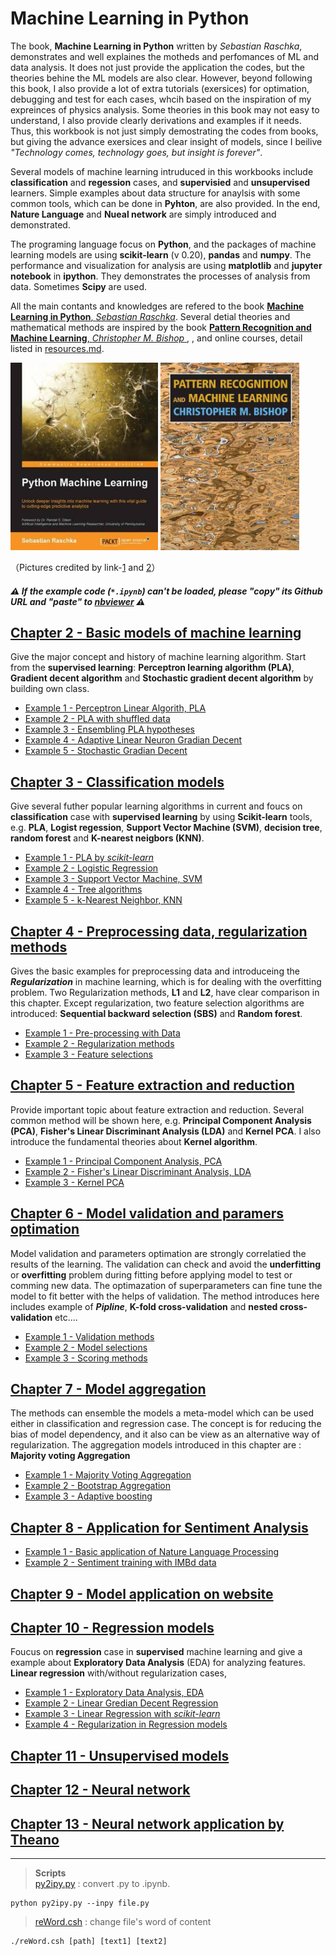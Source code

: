 # Machine Learning in Python
The book, **Machine Learning in Python**  written by *Sebastian Raschka*, demonstrates and well explaines the motheds and perfomances of ML and data analysis. It does not just provide the application the codes, but the theories behine the ML models are also clear. However, beyond following this book, I also provide a lot of extra tutorials (exersices) for optimation, debugging and test for each cases, whcih based on the inspiration of my expreinces of physics analysis. Some theories in this book may not easy to understand, I also provide clearly derivations and examples if it needs. Thus, this workbook is not just simply demostrating the codes from books, but giving the advance exersices and clear insight of models, since I beilive *"Technology comes, technology goes, but insight is forever"*.

Several models of machine learning intruduced in this workbooks include  **classification** and **regession** cases, and **supervisied** and **unsupervised** learners. Simple examples about data structure for anaylsis with some common tools, which can be done in **Pyhton**, are also provided. In the end, **Nature Language** and **Nueal network** are simply introduced and demonstrated.

The programing language focus on **Python**, and the packages of machine learning models are using **scikit-learn** (v 0.20), **pandas** and **numpy**. The performance and visualization for analysis are using **matplotlib** and **jupyter notebook** in **ipython**. They demonstrates the processes of analysis from data. Sometimes **Scipy** are used.

All the main contants and knowledges are refered to the book [**Machine Learning in Python**, *Sebastian Raschka*](https://sebastianraschka.com/books.html). Several detial theories and mathematical methods are inspired by the book [**Pattern Recognition and Machine Learning**, *Christopher M. Bishop* ](https://books.google.com.tw/books/about/Pattern_Recognition_and_Machine_Learning.html?id=kTNoQgAACAAJ&source=kp_cover&redir_esc=y), , and online courses, detail listed in [resources.md](resources.md).

<img src="../doc/Python_Machine_Learning_RS.jpeg" height="300"> <img src="../doc/Pattern_Recognition_and_Machine_Learning_Bishop.jpeg"  height="300">

（Pictures credited by link-[1](https://books.google.com.tw/books/about/Python_Machine_Learning.html?id=GOVOCwAAQBAJ&source=kp_cover&redir_esc=y) and [2](https://books.google.com.tw/books/about/Pattern_Recognition_and_Machine_Learning.html?id=kTNoQgAACAAJ&source=kp_cover&redir_esc=y)）

##### :warning: If the example code (`*.ipynb`) can't be loaded, please *"copy"* its Github URL and *"paste"* to [nbviewer](https://nbviewer.jupyter.org) :warning:

## [Chapter 2 - Basic models of machine learning ](Chapter_02/README.md)
Give the major concept and history of machine learning algorithm. Start from the **supervised learning**: **Perceptron learning algorithm (PLA)**, **Gradient decent algorithm** and **Stochastic gradient decent algorithm** by building own class.
* [Example 1 - Perceptron Linear Algorith, PLA](https://nbviewer.jupyter.org/github/juifa-tsai/workbook_MachineLearning/blob/master/Machine_Learning_in_Python_SR/Chapter_02/example_01_PLA.ipynb?flush_cache=true)
* [Example 2 - PLA with shuffled data](https://nbviewer.jupyter.org/github/juifa-tsai/workbook_MachineLearning/blob/master/Machine_Learning_in_Python_SR/Chapter_02/example_02_PLA.ipynb?flush_cache=true)
* [Example 3 - Ensembling PLA hypotheses](https://nbviewer.jupyter.org/github/juifa-tsai/workbook_MachineLearning/blob/master/Machine_Learning_in_Python_SR/Chapter_02/example_03_PLA.ipynb?flush_cache=true)
* [Example 4 - Adaptive Linear Neuron Gradian Decent](https://nbviewer.jupyter.org/github/juifa-tsai/workbook_MachineLearning/blob/master/Machine_Learning_in_Python_SR/Chapter_02/example_04_AdalineGD.ipynb?flush_cache=true)
* [Example 5 - Stochastic Gradian Decent](https://nbviewer.jupyter.org/github/juifa-tsai/workbook_MachineLearning/blob/master/Machine_Learning_in_Python_SR/Chapter_02/example_05_StochasticGD.ipynb?flush_cache=true)

## [Chapter 3 - Classification models](Chapter_03/README.md)
Give several futher popular learning algorithms in current and foucs on **classification** case with **supervised learning** by using **Scikit-learn** tools, e.g. **PLA**, **Logist regession**, **Support Vector Machine (SVM)**, **decision tree**, **random forest** and **K-nearest neigbors (KNN)**.
* [Example 1 - PLA by *scikit-learn* ](https://nbviewer.jupyter.org/github/juifa-tsai/workbook_MachineLearning/blob/master/Machine_Learning_in_Python_SR/Chapter_03/example_01_PLA.ipynb?flush_cache=true)
* [Example 2 - Logistic Regression](https://nbviewer.jupyter.org/github/juifa-tsai/workbook_MachineLearning/blob/master/Machine_Learning_in_Python_SR/Chapter_03/example_02_LogisticRegression.ipynb?flush_cache=true)
* [Example 3 - Support Vector Machine, SVM](https://nbviewer.jupyter.org/github/juifa-tsai/workbook_MachineLearning/blob/master/Machine_Learning_in_Python_SR/Chapter_03/example_03_SVM.ipynb?flush_cache=true)
* [Example 4 - Tree algorithms](https://nbviewer.jupyter.org/github/juifa-tsai/workbook_MachineLearning/blob/master/Machine_Learning_in_Python_SR/Chapter_03/example_04_TreeAlgorithms.ipynb?flush_cache=true)
* [Example 5 - k-Nearest Neighbor, KNN](https://nbviewer.jupyter.org/github/juifa-tsai/workbook_MachineLearning/blob/master/Machine_Learning_in_Python_SR/Chapter_03/example_05_KNN.ipynb?flush_cache=true)

## [Chapter 4 - Preprocessing data, regularization methods](Chapter_04/README.md)
Gives the basic examples for preprocessing data and introduceing the ***Regularization*** in machine learning, which is for dealing with the overfitting problem. Two Regularization methods, **L1** and **L2**, have clear comparison in this chapter. Except regularization, two feature selection algorithms are introduced: **Sequential backward selection (SBS)** and **Random forest**.

* [Example 1 - Pre-processing with Data](https://nbviewer.jupyter.org/github/juifa-tsai/workbook_MachineLearning/blob/master/Machine_Learning_in_Python_SR/Chapter_04/example_01_Preprocessing.ipynb?flush_cache=true)
* [Example 2 - Regularization methods](https://nbviewer.jupyter.org/github/juifa-tsai/workbook_MachineLearning/blob/master/Machine_Learning_in_Python_SR/Chapter_04/example_02_Regularization.ipynb?flush_cache=true)
* [Example 3 - Feature selections](https://nbviewer.jupyter.org/github/juifa-tsai/workbook_MachineLearning/blob/master/Machine_Learning_in_Python_SR/Chapter_04/example_03_FeatureSelection.ipynb?flush_cache=true)

## [Chapter 5 - Feature extraction and reduction](Chapter_05/README.md)
Provide important topic about feature extraction and reduction. Several common method will be shown here, e.g. **Principal Component Analysis (PCA)**, **Fisher's Linear Discriminant Analysis (LDA)** and **Kernel PCA**. I also introduce the fundamental theories about **Kernel algorithm**.

* [Example 1 - Principal Component Analysis, PCA](https://nbviewer.jupyter.org/github/juifa-tsai/workbook_MachineLearning/blob/master/Machine_Learning_in_Python_SR/Chapter_05/example_01_PCA.ipynb?flush_cache=true)
* [Example 2 - Fisher's Linear Discriminant Analysis, LDA](https://nbviewer.jupyter.org/github/juifa-tsai/workbook_MachineLearning/blob/master/Machine_Learning_in_Python_SR/Chapter_05/example_02_FisherLDA.ipynb?flush_cache=true)
* [Example 3 - Kernel PCA](https://nbviewer.jupyter.org/github/juifa-tsai/workbook_MachineLearning/blob/master/Machine_Learning_in_Python_SR/Chapter_05/example_03_KernelPCA.ipynb?flush_cache=true)


## [Chapter 6 - Model validation and paramers optimation](Chapter_06/README.md)
Model validation and parameters optimation are strongly correlatied the results of the learning. The validation can check and avoid the **underfitting** or **overfitting** problem during fitting before applying model to test or comming new data. The optimazation of superparameters can fine tune the model to fit better with the helps of validation. The method introduces here includes example of ***Pipline***, **K-fold cross-validation** and **nested cross-validation** etc....   

* [Example 1 - Validation methods](https://nbviewer.jupyter.org/github/juifa-tsai/workbook_MachineLearning/blob/master/Machine_Learning_in_Python_SR/Chapter_06/example_01_validations.ipynb?flush_cache=true)
* [Example 2 - Model selections](https://nbviewer.jupyter.org/github/juifa-tsai/workbook_MachineLearning/blob/master/Machine_Learning_in_Python_SR/Chapter_06/example_02_optimations.ipynb?flush_cache=true)
* [Example 3 - Scoring methods](https://nbviewer.jupyter.org/github/juifa-tsai/workbook_MachineLearning/blob/master/Machine_Learning_in_Python_SR/Chapter_06/example_03_scoringMethods.ipynb?flush_cache=true)

## [Chapter 7 - Model aggregation](Chapter_07/README.md)
The methods can ensemble the models a meta-model which can be used either in classification and regression case. The concept is for reducing the bias of model dependency, and it also can be view as an alternative way of regularization. The aggregation models introduced in this chapter are : **Majority voting Aggregation**

* [Example 1 - Majority Voting Aggregation](https://nbviewer.jupyter.org/github/juifa-tsai/workbook_MachineLearning/blob/master/Machine_Learning_in_Python_SR/Chapter_07/example_01_majorityVote.ipynb?flush_cache=true)
* [Example 2 - Bootstrap Aggregation](https://nbviewer.jupyter.org/github/juifa-tsai/workbook_MachineLearning/blob/master/Machine_Learning_in_Python_SR/Chapter_07/example_02_bootstrap.ipynb?flush_cache=true)
* [Example 3 - Adaptive boosting](https://nbviewer.jupyter.org/github/juifa-tsai/workbook_MachineLearning/blob/master/Machine_Learning_in_Python_SR/Chapter_07/example_03_adaBoost.ipynb?flush_cache=true)

## [Chapter 8 - Application for Sentiment Analysis](Chapter_08/README.md)

* [Example 1 - Basic application of Nature Language Processing](https://nbviewer.jupyter.org/github/juifa-tsai/workbook_MachineLearning/blob/master/Machine_Learning_in_Python_SR/Chapter_08/example_01_basicNLP.ipynb?flush_cache=true)
* [Example 2 - Sentiment training with IMBd data](https://nbviewer.jupyter.org/github/juifa-tsai/workbook_MachineLearning/blob/master/Machine_Learning_in_Python_SR/Chapter_08/example_02_IMBd.ipynb?flush_cache=true)

## [Chapter 9 - Model application on website](Chapter_09/README.md)

## [Chapter 10 - Regression models ](Chapter_10/README.md)
Foucus on **regression** case in **supervised** machine learning and give a example about **Exploratory Data Analysis** (EDA) for analyzing features. **Linear regression** with/without regularization cases,  
* [Example 1 - Exploratory Data Analysis, EDA](https://nbviewer.jupyter.org/github/juifa-tsai/workbook_MachineLearning/blob/master/Machine_Learning_in_Python_SR/Chapter_10/example_01_EDA.ipynb?flush_cache=true)
* [Example 2 - Linear Gredian Decent Regression ](https://nbviewer.jupyter.org/github/juifa-tsai/workbook_MachineLearning/blob/master/Machine_Learning_in_Python_SR/Chapter_10/example_02_LinearRegressionGD.ipynb?flush_cache=true)
* [Example 3 - Linear Regression with *scikit-learn*](https://nbviewer.jupyter.org/github/juifa-tsai/workbook_MachineLearning/blob/master/Machine_Learning_in_Python_SR/Chapter_10/example_03_LinearRegressionSkLearn.ipynb?flush_cache=true)
* [Example 4 - Regularization in Regression models](https://nbviewer.jupyter.org/github/juifa-tsai/workbook_MachineLearning/blob/master/Machine_Learning_in_Python_SR/Chapter_10/example_04_regularization_regression.ipynb?flush_cache=true)

## [Chapter 11 - Unsupervised models](Chapter_11)

## [Chapter 12 - Neural network](Chapter_12)

## [Chapter 13 - Neural network application by Theano](Chapter_13)

---
> **Scripts** \
> [py2ipy.py](py2ipy.py) : convert .py to .ipynb.  
  ```
  python py2ipy.py --inpy file.py
  ```
> [reWord.csh](reWord.csh) : change file's word of content
  ```
  ./reWord.csh [path] [text1] [text2]
  ```
